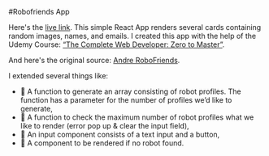 #Robofriends App

Here's the [live link](https://robofriends.heriyanto.dev).
This simple React App renders several cards containing random images, names, and emails. I created this app with the help of the Udemy Course: [“The Complete Web Developer: Zero to Master”](https://www.udemy.com/course/the-complete-web-developer-zero-to-mastery/).

And here's the original source: [Andre RoboFriends](https://github.com/aneagoie/robofriends).

I extended several things like:
* 🔵 A function to generate an array consisting of robot profiles. The function has a parameter for the number of profiles we’d like to generate,
* 🔵 A function to check the maximum number of robot profiles what we like to render (error pop up & clear the input field),
* 🔵 An input component consists of a text input and a button,
* 🔵 A component to be rendered if no robot found.

